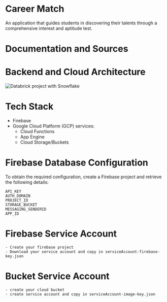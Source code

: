 # Career Match 
An application that guides students in discovering their talents through a comprehensive interest and aptitude test.

# Documentation and Sources

# Backend and Cloud Architecture
![Databrick project with Snowflake](cloud-architecture.png)

# Tech Stack
- Firebase
- Google Cloud Platform (GCP) services:
  - Cloud Functions
  - App Engine
  - Cloud Storage/Buckets
 
# Firebase Database Configuration
To obtain the required configuration, create a Firebase project and retrieve the following details:
```
API_KEY 
AUTH_DOMAIN
PROJECT_ID
STORAGE_BUCKET
MESSAGING_SENDERID
APP_ID
```

# Firebase Service Account
```
- Create your firebase project
- Download your service account and copy in serviceAccount-firebase-key.json
```

# Bucket Service Account
```
- create your cloud bucket
- create service account and copy in serviceAccount-image-key.json
```

